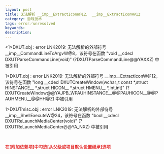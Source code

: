 ```yaml
---
layout: post
title: 无法解析 __imp__ExtractIconW@12、 __imp__ExtractIconW@12
category: 游戏技术
tags: error／unresolved
keywords: 
description: 
---
```


\<1\>DXUT.obj : error LNK2019: 无法解析的外部符号
\_\_imp\_\_CommandLineToArgvW@8，该符号在函数 "void \_\_cdecl
DXUTParseCommandLine(void)" (?DXUTParseCommandLine@@YAXXZ) 中被引用

1\>DXUT.obj : error LNK2019: 无法解析的外部符号
\_\_imp\_\_ExtractIconW@12，该符号在函数 "long \_\_cdecl
DXUTCreateWindow(wchar\_t const \*,struct HINSTANCE\_\_ \*,struct
HICON\_\_ \*,struct HMENU\_\_ \*,int,int)"
(?DXUTCreateWindow@@YAJPB\_WPAUHINSTANCE\_\_@@PAUHICON\_\_@@PAUHMENU\_\_@@HH@Z)
中被引用

1\>DXUTmisc.obj : error LNK2019: 无法解析的外部符号
\_\_imp\_\_ShellExecuteW@24，该符号在函数 "bool \_\_cdecl
DXUTReLaunchMediaCenter(void)" (?DXUTReLaunchMediaCenter@@YA\_NXZ)
中被引用

 

**<span
style="color:#e53333;">在[附加依赖项]中勾选[从父级或项目默认设置继承]选项</span>**








